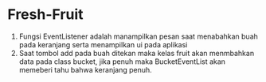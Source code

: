 # Fresh-Fruit
1. Fungsi EventListener adalah manampilkan pesan saat menabahkan buah pada keranjang serta menampilkan ui pada aplikasi
2. Saat tombol add pada buah ditekan maka kelas fruit akan menmbahkan data pada class bucket, jika penuh maka BucketEventList akan memeberi tahu bahwa keranjang penuh.
